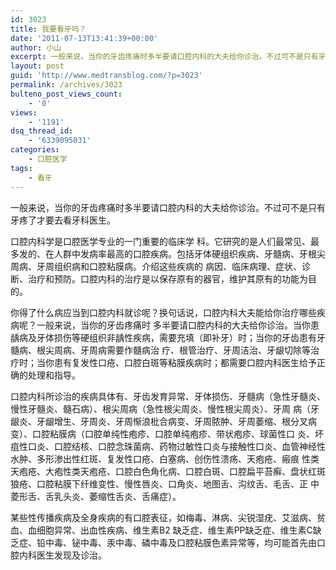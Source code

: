 ```yaml
---
id: 3023
title: 我要看牙吗？
date: '2011-07-13T13:41:39+00:00'
author: 小山
excerpt: 一般来说，当你的牙齿疼痛时多半要请口腔内科的大夫给你诊治。不过可不是只有牙疼了才要去看牙科医生。
layout: post
guid: 'http://www.medtransblog.com/?p=3023'
permalink: /archives/3023
bulteno_post_views_count:
    - '0'
views:
    - '1191'
dsq_thread_id:
    - '6339095031'
categories:
    - 口腔医学
tags:
    - 看牙
---
```


一般来说，当你的牙齿疼痛时多半要请口腔内科的大夫给你诊治。不过可不是只有牙疼了才要去看牙科医生。

口腔内科学是口腔医学专业的一门重要的临床学 科。它研究的是人们最常见、最多发的、在人群中发病率最高的口腔疾病。包括牙体硬组织疾病、牙髓病、牙根尖周病、牙周组织病和口腔粘膜病。介绍这些疾病的 病因、临床病理、症状、诊断、治疗和预防。口腔内科的治疗是以保存原有的器官，维护其原有的功能为目的。

你得了什么病应当到口腔内科就诊呢？换句话说，口腔内科大夫能给你治疗哪些疾病呢？一般来说，当你的牙齿疼痛时 多半要请口腔内科的大夫给你诊治。当你患龋病及牙体损伤等硬组织非龋性疾病，需要充填（即补牙）时；当你的牙齿患有牙髓病、根尖周病、牙周病需要作髓病治 疗、根管治疗、牙周洁治、牙龈切除等治疗时；当你患有复发性口疮、口腔白斑等粘膜疾病时；都需要口腔内科医生给予正确的处理和指导。

口腔内科所诊治的疾病具体有、牙齿发育异常、牙体损伤、牙髓病（急性牙髓炎、慢性牙髓炎、髓石病）、根尖周病（急性根尖周炎、慢性根尖周炎）、牙周 病（牙龈炎、牙龈增生、牙周炎、牙周惭浪枇合病变、牙周脓肿、牙周萎缩、根分叉病变）、口腔粘膜病（口腔单纯性疱疹、口腔单纯疱疹、带状疱疹、球菌性口 炎、坏疽性口炎、口腔结核、口腔念珠菌病、药物过敏性口炎与接触性口炎、血管神经性水肿、多形渗出性红斑、复发性口疮、白塞病、创伤性溃疡、天疱疮、瘢痕 性类天疱疮、大疱性类天疱疮、口腔白色角化病、口腔白斑、口腔扁平苔癣、盘状红斑狼疮、口腔粘膜下纤维变性、慢性唇炎、口角炎、地图舌、沟纹舌、毛舌、正 中菱形舌、舌乳头炎、萎缩性舌炎、舌痛症）。

某些性传播疾病及全身疾病的有口腔表征，如梅毒、淋病、尖锐湿疣、艾滋病、贫血、血细胞异常、出血性疾病、维生素B2 缺乏症、维生素PP缺乏症、维生素C缺乏症、铅中毒、铋中毒、汞中毒、磷中毒及口腔粘膜色素异常等，均可能首先由口腔内科医生发现及诊治。